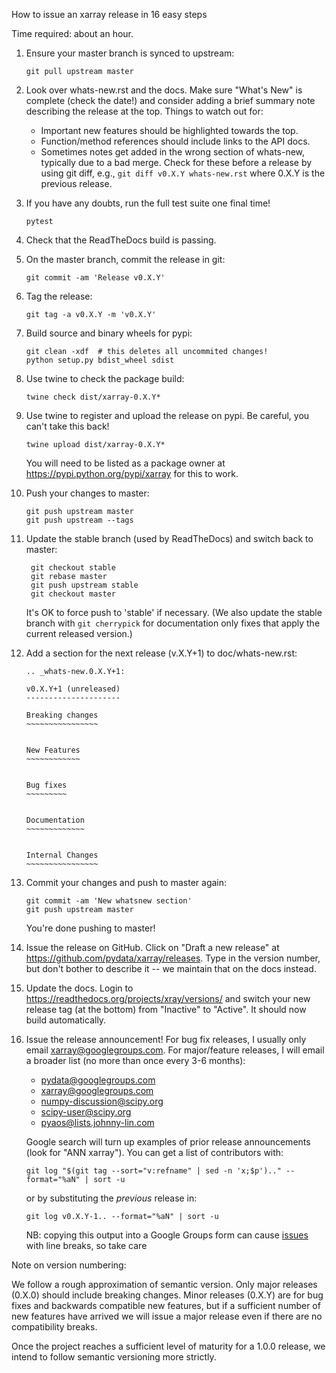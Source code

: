 How to issue an xarray release in 16 easy steps

Time required: about an hour.

 1. Ensure your master branch is synced to upstream:
      ```
      git pull upstream master
      ```
 2. Look over whats-new.rst and the docs. Make sure "What's New" is complete
    (check the date!) and consider adding a brief summary note describing the
    release at the top.
    Things to watch out for:
    - Important new features should be highlighted towards the top.
    - Function/method references should include links to the API docs.
    - Sometimes notes get added in the wrong section of whats-new, typically
      due to a bad merge. Check for these before a release by using git diff,
      e.g., `git diff v0.X.Y whats-new.rst` where 0.X.Y is the previous
      release.
 3. If you have any doubts, run the full test suite one final time!
      ```
      pytest
      ```
 4. Check that the ReadTheDocs build is passing.
 5. On the master branch, commit the release in git:
      ```
      git commit -am 'Release v0.X.Y'
      ```
 6. Tag the release:
      ```
      git tag -a v0.X.Y -m 'v0.X.Y'
      ```
 7. Build source and binary wheels for pypi:
      ```
      git clean -xdf  # this deletes all uncommited changes!
      python setup.py bdist_wheel sdist
      ```
 8. Use twine to check the package build:
      ```
      twine check dist/xarray-0.X.Y*
      ```
 9. Use twine to register and upload the release on pypi. Be careful, you can't
    take this back!
      ```
      twine upload dist/xarray-0.X.Y*
      ```
    You will need to be listed as a package owner at
    https://pypi.python.org/pypi/xarray for this to work.
10. Push your changes to master:
      ```
      git push upstream master
      git push upstream --tags
      ```
11. Update the stable branch (used by ReadTheDocs) and switch back to master:
     ```
      git checkout stable
      git rebase master
      git push upstream stable
      git checkout master
     ```
    It's OK to force push to 'stable' if necessary. (We also update the stable 
    branch with `git cherrypick` for documentation only fixes that apply the 
    current released version.)
12. Add a section for the next release (v.X.Y+1) to doc/whats-new.rst:
     ```
     .. _whats-new.0.X.Y+1:

     v0.X.Y+1 (unreleased)
     ---------------------

     Breaking changes
     ~~~~~~~~~~~~~~~~


     New Features
     ~~~~~~~~~~~~


     Bug fixes
     ~~~~~~~~~


     Documentation
     ~~~~~~~~~~~~~


     Internal Changes
     ~~~~~~~~~~~~~~~~
     ```
13. Commit your changes and push to master again:
      ```
      git commit -am 'New whatsnew section'
      git push upstream master
      ```
    You're done pushing to master!
14. Issue the release on GitHub. Click on "Draft a new release" at
    https://github.com/pydata/xarray/releases. Type in the version number, but
    don't bother to describe it -- we maintain that on the docs instead.
15. Update the docs. Login to https://readthedocs.org/projects/xray/versions/
    and switch your new release tag (at the bottom) from "Inactive" to "Active".
    It should now build automatically.
16. Issue the release announcement! For bug fix releases, I usually only email
    xarray@googlegroups.com. For major/feature releases, I will email a broader
    list (no more than once every 3-6 months):
      - pydata@googlegroups.com
      - xarray@googlegroups.com
      - numpy-discussion@scipy.org
      - scipy-user@scipy.org
      - pyaos@lists.johnny-lin.com

    Google search will turn up examples of prior release announcements (look for
    "ANN xarray").
    You can get a list of contributors with:
    ```
    git log "$(git tag --sort="v:refname" | sed -n 'x;$p').." --format="%aN" | sort -u
    ```
    or by substituting the _previous_ release in:
    ```
    git log v0.X.Y-1.. --format="%aN" | sort -u
    ```
    NB: copying this output into a Google Groups form can cause 
    [issues](https://groups.google.com/forum/#!topic/xarray/hK158wAviPs) with line breaks, so take care

Note on version numbering:

We follow a rough approximation of semantic version. Only major releases (0.X.0)
should include breaking changes. Minor releases (0.X.Y) are for bug fixes and
backwards compatible new features, but if a sufficient number of new features
have arrived we will issue a major release even if there are no compatibility
breaks.

Once the project reaches a sufficient level of maturity for a 1.0.0 release, we
intend to follow semantic versioning more strictly.
